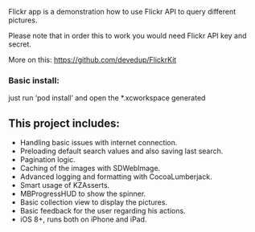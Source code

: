 Flickr app is a demonstration how to use Flickr API to query different pictures.

Please note that in order this to work you would need Flickr API key and secret. 

More on this: https://github.com/devedup/FlickrKit

### Basic install:

just run ‘pod install’ and open the *.xcworkspace generated

## This project includes:

- Handling basic issues with internet connection.
- Preloading default search values and also saving last search.
- Pagination logic.
- Caching of the images with SDWebImage.
- Advanced logging and formatting with CocoaLumberjack.
- Smart usage of KZAsserts.
- MBProgressHUD to show the spinner.
- Basic collection view to display the pictures.
- Basic feedback for the user regarding his actions.
- iOS 8+, runs both on iPhone and iPad.

